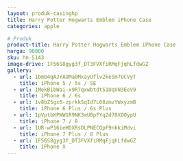 ```yaml
---
layout: produk-casinghp
title: Harry Potter Hogwarts Emblem iPhone Case
categories: apple

# Produk
product-title: Harry Potter Hogwarts Emblem iPhone Case
harga: 90000
sku: hn-5143
image-drive: 1F56S8gyg3f_DT3FVXfiRMqFjqhLfdwGZ
gallery:
  - url: 1bmb4qAJYAUMa0MxayUflv2keSm7UCVyT
    title: iPhone 5 / 5s / SE
  - url: 1MekBibWai-x9R7qxwbtdtS1UqVN3EeV9
    title: iPhone 6 / 6s
  - url: 1v8bZSgx6-zprkkSqId7L68zmzYWxyzmB
    title: iPhone 6 Plus / 6s Plus
  - url: 1pVptbKPWW1R9NK3mU0pFYq2d78XOOypU
    title: iPhone 7 / 8
  - url: 1UR-wP16ieHDXRsDLPNECQpF9nkkiMdvi
    title: iPhone 7 Plus / 8 Plus
  - url: 1F56S8gyg3f_DT3FVXfiRMqFjqhLfdwGZ
    title: iPhone X
---
```

